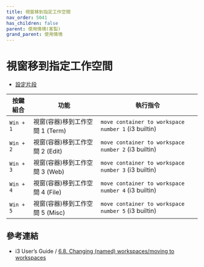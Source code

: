 ```yaml
---
title: 視窗移到指定工作空間
nav_order: 5041
has_children: false
parent: 使用情境(客製)
grand_parent: 使用情境
---
```



# 視窗移到指定工作空間


* [設定片段](https://github.com/samwhelp/note-about-ubuntu-sway/blob/gh-pages/_demo/adjustment-ubuntu-sway/full/ubuntu-sway/config/sway/section/common/keybind/sway-keybind-main/keybind.m/Workspace_ByName/MoveToWorkspace.conf)

| 按鍵組合          | 功能     | 執行指令         |
| --------- | -------------------------------------------- | --------------------------------------------------- |
| `Win + 1` | 視窗(容器)移到工作空間 1 (Term) | `move container to workspace number 1` (i3 builtin) |
| `Win + 2` | 視窗(容器)移到工作空間 2 (Edit) | `move container to workspace number 2` (i3 builtin) |
| `Win + 3` | 視窗(容器)移到工作空間 3 (Web)  | `move container to workspace number 3` (i3 builtin) |
| `Win + 4` | 視窗(容器)移到工作空間 4 (File) | `move container to workspace number 4` (i3 builtin) |
| `Win + 5` | 視窗(容器)移到工作空間 5 (Misc) | `move container to workspace number 5` (i3 builtin) |



## 參考連結

* i3 User’s Guide / [6.8. Changing (named) workspaces/moving to workspaces](https://i3wm.org/docs/userguide.html#_changing_named_workspaces_moving_to_workspaces)
